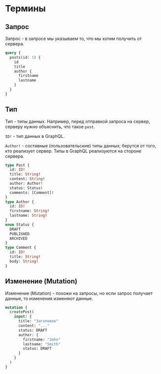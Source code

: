# Термины

## Запрос

Запрос - в запросе мы указываем то, что мы хотим получить от сервера.

```graphql
query {
  posts(id: 1) {
    id
    title
    author {
      firstname
      lastname
    }
  }
}
```

## Тип

Тип - типы данных. Например, перед отправкой запроса на сервер, серверу нужно объяснить, что такое `post`.

`ID!` - тип данных в GraphQL.

`Author!` - составные (пользовательские) типы данных; берутся от того, кто реализует сервер. Типы в GraphQL реализуются на стороне сервера.

```graphql
type Post {
  id: ID!
  title: String!
  content: String!
  author: Author!
  status: Status!
  comments: [Comment]!
}
type Author {
  id: ID!
  firstname: String!
  lastname: String!
}
enum Status {
  DRAFT
  PUBLISHED
  ARCHIVED
}
type Comment {
  id: ID!
  title: String!
  body: String!
}
```

## Изменение (Mutation)

Изменение (Mutation) - похожи на запросы, но если запрос получает данные, то изменения изменяют данные.

```graphql
mutation {
  createPost(
    input: {
      title: "Заголовок"
      content: "..."
      status: DRAFT
      author: {
        firstname: "John"
        lastname: "Smith"
        status: DRAFT
      }
    }
  )
}
```
